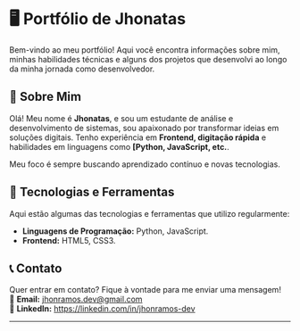 # 🖥️ Portfólio de Jhonatas

Bem-vindo ao meu portfólio! Aqui você encontra informações sobre mim, minhas habilidades técnicas e alguns dos projetos que desenvolvi ao longo da minha jornada como desenvolvedor.

## 🌟 Sobre Mim

Olá! Meu nome é **Jhonatas**, e sou um estudante de análise e desenvolvimento de sistemas, sou apaixonado por transformar ideias em soluções digitais. Tenho experiência em **Frontend, digitação rápida** e habilidades em linguagens como **[Python, JavaScript, etc.**.

Meu foco é sempre buscando aprendizado contínuo e novas tecnologias.

## 🚀 Tecnologias e Ferramentas

Aqui estão algumas das tecnologias e ferramentas que utilizo regularmente:

- **Linguagens de Programação:** Python, JavaScript.
- **Frontend:** HTML5, CSS3.



## 📞 Contato

Quer entrar em contato? Fique à vontade para me enviar uma mensagem!  
📧 **Email:** jhonramos.dev@gmail.com  
🔗 **LinkedIn:** https://linkedin.com/in/jhonramos-dev  


---


